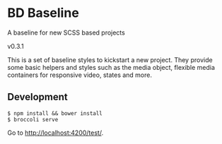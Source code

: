 # BD Baseline

A baseline for new SCSS based projects

v0.3.1

This is a set of baseline styles to kickstart a new project. They provide some basic helpers and styles such as the media object, flexible media containers for responsive video, states and more.

## Development

    $ npm install && bower install
    $ broccoli serve

Go to [http://localhost:4200/test/](http://localhost:4200/test/).
